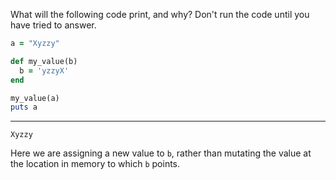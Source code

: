 What will the following code print, and why? Don't run the code until you have tried to answer.
```ruby
a = "Xyzzy"

def my_value(b)
  b = 'yzzyX'
end

my_value(a)
puts a
```

---

`Xyzzy`

Here we are assigning a new value to `b`, rather than mutating the value at the location in memory to which `b` points.